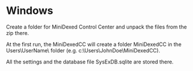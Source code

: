 Windows
=======
Create a folder for MiniDexed Control Center and unpack the files from the zip there.

At the first run, the MiniDexedCC will create a folder MiniDexedCC in the Users\UserName\ folder (e.g. c:\Users\JohnDoe\MiniDexedCC).

All the settings and the database file SysExDB.sqlite are stored there.